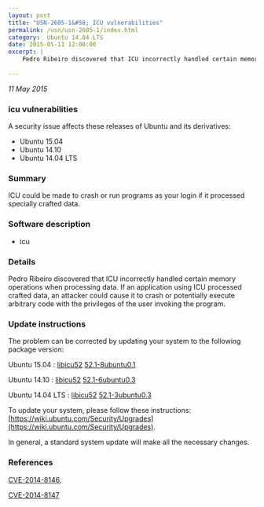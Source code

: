 ```yaml
---
layout: post
title: "USN-2605-1&#58; ICU vulnerabilities"
permalink: /usn/usn-2605-1/index.html
category:  Ubuntu 14.04 LTS
date: 2015-05-11 12:00:00
excerpt: |
    Pedro Ribeiro discovered that ICU incorrectly handled certain memory operations when processing data. If an application using ICU processed crafted data, an attacker could cause it to crash or potentially execute arbitrary code with the privileges of the user invoking the program. 
    
--- 
```

 
 

*11 May 2015*

### icu vulnerabilities

A security issue affects these releases of Ubuntu and its derivatives:

* Ubuntu 15.04
* Ubuntu 14.10
* Ubuntu 14.04 LTS

### Summary

ICU could be made to crash or run programs as your login if it processed specially crafted data.

### Software description

* icu 

### Details

Pedro Ribeiro discovered that ICU incorrectly handled certain memory operations when processing data. If an application using ICU processed crafted data, an attacker could cause it to crash or potentially execute arbitrary code with the privileges of the user invoking the program. 

### Update instructions

The problem can be corrected by updating your system to the following package version:

Ubuntu 15.04
 : [libicu52](https://launchpad.net/ubuntu/+source/icu) <span> [52.1-8ubuntu0.1](https://launchpad.net/ubuntu/+source/icu/52.1-8ubuntu0.1) </span> 

Ubuntu 14.10
 : [libicu52](https://launchpad.net/ubuntu/+source/icu) <span> [52.1-6ubuntu0.3](https://launchpad.net/ubuntu/+source/icu/52.1-6ubuntu0.3) </span> 

Ubuntu 14.04 LTS
 : [libicu52](https://launchpad.net/ubuntu/+source/icu) <span> [52.1-3ubuntu0.3](https://launchpad.net/ubuntu/+source/icu/52.1-3ubuntu0.3) </span> 

To update your system, please follow these instructions: [https://wiki.ubuntu.com/Security/Upgrades](https://wiki.ubuntu.com/Security/Upgrades).

In general, a standard system update will make all the necessary changes. 

### References

 
 [CVE-2014-8146](http://people.ubuntu.com/~ubuntu-security/cve/CVE-2014-8146), 

 [CVE-2014-8147](http://people.ubuntu.com/~ubuntu-security/cve/CVE-2014-8147)
 

